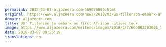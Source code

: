 ```yaml
---
permalink: 2018-03-07-aljazeera.com-669076066.html
original: https://www.aljazeera.com/news/2018/03/us-tillerson-embark-african-nations-tour-180307080706741.html
domain: aljazeera.com
title: US' Tillerson to embark on first African nations tour
image: https://www.aljazeera.com/mritems/images/2018/3/7/665003303001_5746629120001_5746540674001-th.jpg
date: 2018-03-07 09:25:19
translations: en
---
```


